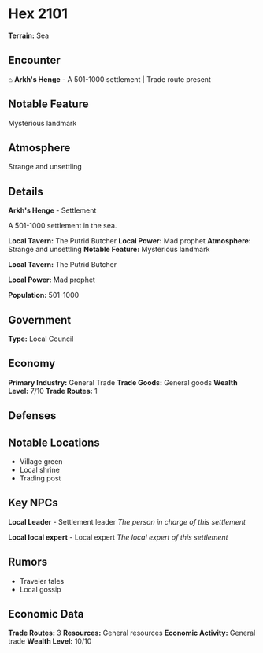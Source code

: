 # Hex 2101

**Terrain:** Sea

## Encounter
⌂ **Arkh's Henge** - A 501-1000 settlement | Trade route present

## Notable Feature
Mysterious landmark

## Atmosphere
Strange and unsettling

## Details
**Arkh's Henge** - Settlement

A 501-1000 settlement in the sea.

**Local Tavern:** The Putrid Butcher
**Local Power:** Mad prophet
**Atmosphere:** Strange and unsettling
**Notable Feature:** Mysterious landmark

**Local Tavern:** The Putrid Butcher

**Local Power:** Mad prophet

**Population:** 501-1000

## Government
**Type:** Local Council

## Economy
**Primary Industry:** General Trade
**Trade Goods:** General goods
**Wealth Level:** 7/10
**Trade Routes:** 1

## Defenses

## Notable Locations
- Village green
- Local shrine
- Trading post

## Key NPCs
**Local Leader** - Settlement leader
*The person in charge of this settlement*

**Local local expert** - Local expert
*The local expert of this settlement*

## Rumors
- Traveler tales
- Local gossip

## Economic Data
**Trade Routes:** 3
**Resources:** General resources
**Economic Activity:** General trade
**Wealth Level:** 10/10
